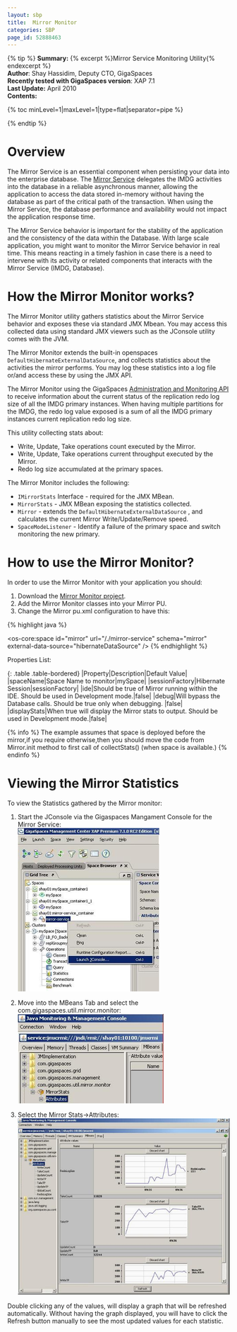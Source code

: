 ```yaml
---
layout: sbp
title:  Mirror Monitor
categories: SBP
page_id: 52888463
---
```


{% tip %}
**Summary:** {% excerpt %}Mirror Service Monitoring Utility{% endexcerpt %}<br/>
**Author**: Shay Hassidim, Deputy CTO, GigaSpaces<br/>
**Recently tested with GigaSpaces version**: XAP 7.1<br/>
**Last Update:** April 2010<br/>
**Contents:**<br/>

{% toc minLevel=1|maxLevel=1|type=flat|separator=pipe %}

{% endtip %}

# Overview
The Mirror Service is an essential component when persisting your data into the enterprise database. The [Mirror Service]({%latestjavaurl%}/Asynchronous-Persistency-with-the-Mirror.html) delegates the IMDG activities into the database in a reliable asynchronous manner, allowing the application to access the data stored in-memory without having the database as part of the critical path of the transaction. When using the Mirror Service, the database performance and availability would not impact the application response time.

The Mirror Service behavior is important for the stability of the application and the consistency of the data within the Database. With large scale application, you might want to monitor the Mirror Service behavior in real time. This means reacting in a timely fashion in case there is a need to intervene with its activity or related components that interacts with the Mirror Service (IMDG, Database).

# How the Mirror Monitor works?
The Mirror Monitor utility gathers statistics about the Mirror Service behavior and exposes these via standard JMX Mbean. You may access this collected data using standard JMX viewers such as the JConsole utility comes with the JVM.

The Mirror Monitor extends the built-in openspaces `DefaultHibernateExternalDataSource`, and collects statistics about the activities the mirror performs. You may log these statistics into a log file or/and access these by using the JMX API.

The Mirror Monitor using the GigaSpaces [Administration and Monitoring API]({%latestjavaurl%}/Administration-and-Monitoring-API.html) to receive information about the current status of the replication redo log size of all the IMDG primary instances. When having multiple partitions for the IMDG, the redo log value exposed is a sum of all the IMDG primary instances current replication redo log size.

This utility collecting stats about:

- Write, Update, Take operations count executed by the Mirror.
- Write, Update, Take operations current throughput executed by the Mirror.
- Redo log size accumulated at the primary spaces.

The Mirror Monitor includes the following:

- `IMirrorStats` Interface - required for the JMX MBean.
- `MirrorStats` - JMX MBean exposing the statistics collected.
- `Mirror` - extends the `DefaultHibernateExternalDataSource` , and calculates the current Mirror Write/Update/Remove speed.
- `SpaceModeListener` - Identify a failure of the primary space and switch monitoring the new primary.

# How to use the Mirror Monitor?
In order to use the Mirror Monitor with your application you should:

1. Download the [Mirror Monitor project](/attachment_files/sbp/MirrorMonitor.zip).
2. Add the Mirror Monitor classes into your Mirror PU.
3. Change the Mirror pu.xml configuration to have this:

{% highlight java %}
<bean id="hibernateDataSource" class="com.gigaspaces.util.mirror.monitor.Mirror">
	        <property name="sessionFactory" ref="sessionFactory"/>
		<property name="spaceName" value="mySpace"  />
		<property name="ide" value="false"/>
		<property name="debug" value="false"/>
		<property name="displayStats" value="false"/>
 	</bean>

<os-core:space id="mirror" url="/./mirror-service" schema="mirror" external-data-source="hibernateDataSource" />
{% endhighlight %}

Properties List:

{: .table .table-bordered}
|Property|Description|Default Value|
|spaceName|Space Name to monitor|mySpace|
|sessionFactory|Hibernate Session|sessionFactory|
|ide|Should be true of Mirror running within the IDE. Should be used in Development mode.|false|
|debug|Will bypass the Database calls. Should be true only when debugging. |false|
|displayStats|When true will display the Mirror stats to output. Should be used in Development mode.|false|

{% info %}
The example assumes that space is deployed before the mirror,if you require otherwise,then you should move the code from Mirror.init method to first call of collectStats() (when space is available.)
{% endinfo %}

# Viewing the Mirror Statistics
To view the Statistics gathered by the Mirror monitor:

1. Start the JConsole via the Gigaspaces Mangament Console for the Mirror Service: <br/>
![mirror_monitor2.jpg](/attachment_files/sbp/mirror_monitor2.jpg)

2. Move into the MBeans Tab and select the com.gigaspaces.util.mirror.monitor: <br/>
![mirror_monitor3.jpg](/attachment_files/sbp/mirror_monitor3.jpg)

3. Select the Mirror Stats->Attributes: <br/>
![mirror_monitor.jpg](/attachment_files/sbp/mirror_monitor.jpg)

Double clicking any of the values, will display a graph that will be refreshed automatically. Without having the graph displayed, you will have to click the Refresh button manually to see the most updated values for each statistic.
